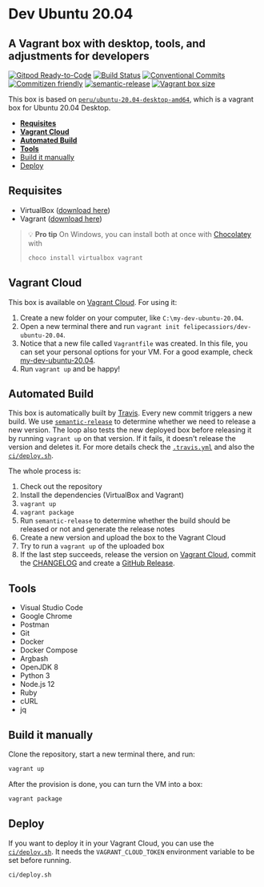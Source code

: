 # **Dev Ubuntu 20.04** <!-- omit in toc -->

## A Vagrant box with desktop, tools, and adjustments for developers <!-- omit in toc -->

[![Gitpod Ready-to-Code](https://img.shields.io/badge/Gitpod-ready--to--code-blue?logo=gitpod)](https://gitpod.io/#https://github.com/felipecassiors/dev-ubuntu-20.04)
[![Build Status](https://travis-ci.com/felipecassiors/dev-ubuntu-20.04.svg?branch=master)](https://travis-ci.com/felipecassiors/dev-ubuntu-20.04)
[![Conventional Commits](https://img.shields.io/badge/Conventional%20Commits-1.0.0-yellow.svg)](https://conventionalcommits.org)
[![Commitizen friendly](https://img.shields.io/badge/commitizen-friendly-brightgreen.svg)](http://commitizen.github.io/cz-cli/)
[![semantic-release](https://img.shields.io/badge/%20%20%F0%9F%93%A6%F0%9F%9A%80-semantic--release-e10079.svg)](https://github.com/semantic-release/semantic-release)
[![Vagrant box size](https://img.shields.io/endpoint?url=https://runkit.io/felipecassiors/vagrant-box-size/6.0.0/felipecassiors/dev-ubuntu-20.04)](https://app.vagrantup.com/felipecassiors/boxes/dev-ubuntu-20.04)

This box is based on [`peru/ubuntu-20.04-desktop-amd64`](https://app.vagrantup.com/peru/boxes/ubuntu-20.04-desktop-amd64), which is a vagrant box for Ubuntu 20.04 Desktop.

- [**Requisites**](#requisites)
- [**Vagrant Cloud**](#vagrant-cloud)
- [**Automated Build**](#automated-build)
- [**Tools**](#tools)
- [Build it manually](#build-it-manually)
- [Deploy](#deploy)

## **Requisites**

- VirtualBox ([download here](https://www.virtualbox.org/wiki/Downloads))
- Vagrant ([download here](https://www.vagrantup.com/downloads.html))
  
> 💡 **Pro tip**
> On Windows, you can install both at once with [Chocolatey](https://chocolatey.org/install) with
>
> ```powershell
> choco install virtualbox vagrant
> ```

## **Vagrant Cloud**

This box is available on [Vagrant Cloud](https://app.vagrantup.com/felipecassiors/boxes/dev-ubuntu-20.04). For using it:

1. Create a new folder on your computer, like `C:\my-dev-ubuntu-20.04`.
2. Open a new terminal there and run `vagrant init felipecassiors/dev-ubuntu-20.04`.
3. Notice that a new file called `Vagrantfile` was created. In this file, you can set your personal options for your VM. For a good example, check [my-dev-ubuntu-20.04](https://github.com/felipecassiors/my-dev-ubuntu-20.04).
4. Run `vagrant up` and be happy!

## **Automated Build**

This box is automatically built by [Travis](https://travis-ci.com/felipecassiors/dev-ubuntu-20.04). Every new commit triggers a new build. We use [`semantic-release`](https://github.com/semantic-release/semantic-release) to determine whether we need to release a new version. The loop also tests the new deployed box before releasing it by running `vagrant up` on that version. If it fails, it doesn't release the version and deletes it. For more details check the [`.travis.yml`](.travis.yml) and also the [`ci/deploy.sh`](ci/deploy.sh).

The whole process is:

1. Check out the repository
2. Install the dependencies (VirtualBox and Vagrant)
3. `vagrant up`
4. `vagrant package`
5. Run `semantic-release` to determine whether the build should be released or not and generate the release notes
6. Create a new version and upload the box to the Vagrant Cloud
7. Try to run a `vagrant up` of the uploaded box
8. If the last step succeeds, release the version on [Vagrant Cloud](https://app.vagrantup.com/felipecassiors/boxes/dev-ubuntu-20.04), commit the [CHANGELOG](CHANGELOG.md) and create a [GitHub Release](https://github.com/felipecassiors/dev-ubuntu-20.04/releases).

## **Tools**

- Visual Studio Code
- Google Chrome
- Postman
- Git
- Docker
- Docker Compose
- Argbash
- OpenJDK 8
- Python 3
- Node.js 12
- Ruby
- cURL
- jq

## Build it manually

Clone the repository, start a new terminal there, and run:

``` bash
vagrant up
```

After the provision is done, you can turn the VM into a box:

``` bash
vagrant package
```

## Deploy

If you want to deploy it in your Vagrant Cloud, you can use the [`ci/deploy.sh`](scripts/deploy.sh). It needs the `VAGRANT_CLOUD_TOKEN` environment variable to be set before running.

``` bash
ci/deploy.sh
```
